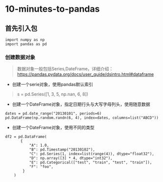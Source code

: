 # 10-minutes-to-pandas

## 首先引入包

```
import numpy as np
import pandas as pd
```

### 创建数据对象
> 数据对象一般包括Series,DateFrame，详细介绍：https://pandas.pydata.org/docs/user_guide/dsintro.html#dataframe

- 创建一个serie对象，使用pandas默认索引
> s = pd.Series([1, 3, 5, np.nan, 6, 8])


- 创建一个DateFrame对象，指定日期行头与大写字母列头，使用随意数据
```
dates = pd.date_range("20130101", periods=6)
pd.DataFrame(np.random.randn(6, 4), index=dates, columns=list("ABCD"))
```

- 创建一个DateFrame对象，使用不同的类型
```
df2 = pd.DataFrame(
       {
           "A": 1.0,
           "B": pd.Timestamp("20130102"),
           "C": pd.Series(1, index=list(range(4)), dtype="float32"),
           "D": np.array([3] * 4, dtype="int32"),
           "E": pd.Categorical(["test", "train", "test", "train"]),
           "F": "foo",
        }
    )
```



